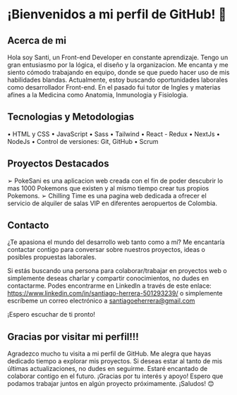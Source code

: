 # ¡Bienvenidos a mi perfil de GitHub! 👋

## Acerca de mi
Hola soy Santi, un Front-end Developer en constante aprendizaje. Tengo un gran entusiasmo por la lógica, el diseño y la organizacion. Me encanta y me siento cómodo trabajando en equipo, donde se que puedo hacer uso de mis habilidades blandas. Actualmente, estoy buscando oportunidades laborales como desarrollador Front-end. En el pasado fui tutor de Ingles y materias afines a la Medicina como Anatomia, Inmunologia y Fisiologia.

## Tecnologias y Metodologias

• HTML y CSS
• JavaScript
• Sass
• Tailwind
• React - Redux
• NextJs
• NodeJs
• Control de versiones: Git, GitHub
• Scrum

## Proyectos Destacados
➢ PokeSani es una aplicacion web creada con el fin de poder descubrir lo mas 1000 Pokemons que existen y al mismo tiempo crear tus propios Pokemons. 
➢ Chilling Time es una pagina web dedicada a ofrecer el servicio de alquiler de salas VIP en diferentes aeropuertos de Colombia.

## Contacto
¿Te apasiona el mundo del desarrollo web tanto como a mí? Me encantaría contactar contigo para conversar sobre nuestros proyectos, ideas o posibles propuestas laborales.

Si estás buscando una persona para colaborar/trabajar en proyectos web o simplemente deseas charlar y compartir conocimientos, no dudes en contactarme. Podes encontrarme en LinkedIn a través de este enlace: https://www.linkedin.com/in/santiago-herrera-501293239/ o simplemente escríbeme un correo electrónico a santiagoeherrera@gmail.com

¡Espero escuchar de ti pronto!

## Gracias por visitar mi perfil!!!
Agradezco mucho tu visita a mi perfil de GitHub. Me alegra que hayas dedicado tiempo a explorar mis proyectos. Si deseas estar al tanto de mis últimas actualizaciones, no dudes en seguirme. Estaré encantado de colaborar contigo en el futuro. ¡Gracias por tu interés y apoyo! Espero que podamos trabajar juntos en algún proyecto próximamente. ¡Saludos! 😊

